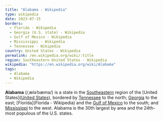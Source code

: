 ```yaml
---
title: "Alabama - Wikipedia"
type: wikipedia
date: 2023-07-15
borders:
  - Florida - Wikipedia
  - Georgia (U.S. state) - Wikipedia
  - Gulf of Mexico - Wikipedia
  - Mississippi - Wikipedia
  - Tennessee - Wikipedia
country: United States - Wikipedia
permalink: /en.wikipedia.org/wiki/:title
region: Southeastern United States - Wikipedia
wikipedia: "https://en.wikipedia.org/wiki/Alabama"
tags:
  - Alabama
  - Wikipedia  
---
```

**Alabama** (/ˌæləˈbæmə/) is a state in the [Southeastern](/en.wikipedia.org/wiki/Southeastern_United_States) region of the [United States]([United States](/en.wikipedia.org/wiki/United_States)), bordered by [Tennessee](/en.wikipedia.org/wiki/Tennessee) to the north; [Georgia](/en.wikipedia.org/wiki/Georgia_(U.S._state)) to the east; [Florida](Florida - Wikipedia) and the [Gulf of Mexico](/en.wikipedia.org/wiki/Gulf_of_Mexico) to the south; and [Mississippi](/en.wikipedia.org/wiki/Mississippi) to the west. Alabama is the 30th largest by area and the 24th-most populous of the U.S. states.
